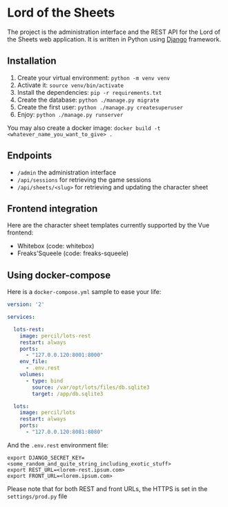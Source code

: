 # Lord of the Sheets

The project is the administration interface and the REST API for the Lord of the Sheets web application.
It is written in Python using [Django](https://www.djangoproject.com/) framework.

## Installation

1. Create your virtual environment: `python -m venv venv`
2. Activate it: `source venv/bin/activate`
3. Install the dependencies: `pip -r requirements.txt`
4. Create the database: `python ./manage.py migrate`
5. Create the first user: `python ./manage.py createsuperuser`
6. Enjoy: `python ./manage.py runserver`

You may also create a docker image: `docker build -t <whatever_name_you_want_to_give> .`

## Endpoints

- `/admin` the administration interface
- `/api/sessions` for retrieving the game sessions
- `/api/sheets/<slug>` for retrieving and updating the character sheet

## Frontend integration

Here are the character sheet templates currently supported by the Vue frontend:

- Whitebox (code: whitebox)
- Freaks'Squeele (code: freaks-squeele)

## Using docker-compose

Here is a `docker-compose.yml` sample to ease your life:

```yaml
version: '2'

services:

  lots-rest:
    image: percil/lots-rest
    restart: always
    ports:
      - "127.0.0.120:8001:8000"
    env_file:
      - .env.rest
    volumes:
      - type: bind
        source: /var/opt/lots/files/db.sqlite3
        target: /app/db.sqlite3

  lots:
    image: percil/lots
    restart: always
    ports:
      - "127.0.0.120:8081:8080"
```

And the `.env.rest` environment file:

```shell
export DJANGO_SECRET_KEY=<some_random_and_quite_string_including_exotic_stuff>
export REST_URL=<lorem-rest.ipsum.com>
export FRONT_URL=<lorem.ipsum.com>
```

Please note that for both REST and front URLs, the HTTPS is set in the `settings/prod.py` file
